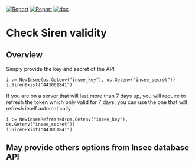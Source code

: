 
[![Report](https://goreportcard.com/badge/github.com/loupzeur/goinsee)](https://goreportcard.com/report/github.com/loupzeur/goinsee)
[![Report](https://img.shields.io/badge/license-MIT-brightgreen.svg)](https://opensource.org/licenses/MIT)
[![doc](https://camo.githubusercontent.com/d1a67a692a0fa15f86748f98a790a28b2086e50ee6cc85015010745183b26eed/68747470733a2f2f696d672e736869656c64732e696f2f62616467652f676f2e6465762d7265666572656e63652d626c75653f6c6f676f3d676f266c6f676f436f6c6f723d7768697465)](https://pkg.go.dev/github.com/loupzeur/goinsee)

# Check Siren validity

## Overview

Simply provide the key and secret of the API
```
i := NewInsee(os.Getenv("insee_key"), os.Getenv("insee_secret"))
i.SirenExist("443061841")
```

If you are on a server that will last more than 7 days up, you will require to refresh the token which only valid for 7 days, you can use the one that will refresh itself automatically
```
i := NewInseeRefreshed(os.Getenv("insee_key"), os.Getenv("insee_secret"))
i.SirenExist("443061841")
```

## May provide others options from Insee database API

